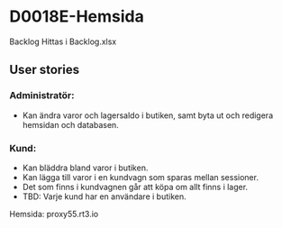 # D0018E-Hemsida
Backlog Hittas i Backlog.xlsx

## User stories

### Administratör:
- Kan ändra varor och lagersaldo i butiken, samt byta ut och redigera hemsidan och databasen.

### Kund:
- Kan bläddra bland varor i butiken.
- Kan lägga till varor i en kundvagn som sparas mellan sessioner.
- Det som finns i kundvagnen går att köpa om allt finns i lager.
- TBD: Varje kund har en användare i butiken.

Hemsida: proxy55.rt3.io
